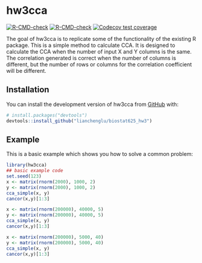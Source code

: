 
# hw3cca

<!-- badges: start -->
[![R-CMD-check](https://github.com/lianchenglu/biostat625_hw3/actions/workflows/R-CMD-check.yaml/badge.svg)](https://github.com/lianchenglu/biostat625_hw3/actions/workflows/R-CMD-check.yaml)
[![R-CMD-check](https://github.com/lianchenglu/biostat625hw3/actions/workflows/R-CMD-check.yaml/badge.svg)](https://github.com/lianchenglu/biostat625hw3/actions/workflows/R-CMD-check.yaml)
[![Codecov test coverage](https://codecov.io/gh/lianchenglu/biostat625hw3/branch/main/graph/badge.svg)](https://app.codecov.io/gh/lianchenglu/biostat625hw3?branch=main)
<!-- badges: end -->

The goal of hw3cca is to replicate some of the functionality of the existing R package. 
This is a simple method to calculate CCA. It is designed to calculate the CCA when the number of input X and Y columns is the same. The correlation generated is correct when the number of columns is different, but the number of rows or columns for the correlation coefficient will be different.

## Installation

You can install the development version of hw3cca from [GitHub](https://github.com/) with:

``` r
# install.packages("devtools")
devtools::install_github("lianchenglu/biostat625_hw3")
```

## Example

This is a basic example which shows you how to solve a common problem:

``` r
library(hw3cca)
## basic example code
set.seed(123)
x <- matrix(rnorm(2000), 1000, 2)
y <- matrix(rnorm(2000), 1000, 2)
cca_simple(x, y)
cancor(x,y)[1:3]

x <- matrix(rnorm(200000), 40000, 5)
y <- matrix(rnorm(200000), 40000, 5)
cca_simple(x, y)
cancor(x,y)[1:3]

x <- matrix(rnorm(200000), 5000, 40)
y <- matrix(rnorm(200000), 5000, 40)
cca_simple(x, y)
cancor(x,y)[1:3]
```

